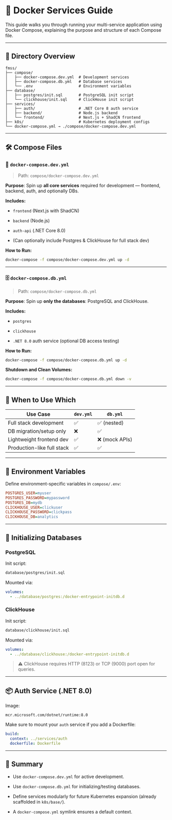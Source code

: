 # 🚀 Docker Services Guide

This guide walks you through running your multi-service application using Docker Compose, explaining the purpose and structure of each Compose file.

---

## 📁 Directory Overview

```
fmss/
├── compose/
│   ├── docker-compose.dev.yml  # Development services
│   ├── docker-compose.db.yml   # Database services
│   └── .env                    # Environment variables
├── database/
│   ├── postgres/init.sql       # PostgreSQL init script
│   └── clickhouse/init.sql     # ClickHouse init script
├── services/
│   ├── auth/                   # .NET Core 8 auth service
│   ├── backend/                # Node.js backend
│   └── frontend/               # Next.js + ShadCN frontend
├── k8s/                        # Kubernetes deployment configs
└── docker-compose.yml → ./compose/docker-compose.dev.yml
```

---

## 🛠️ Compose Files

### 🐳 `docker-compose.dev.yml`

> Path: `compose/docker-compose.dev.yml`

**Purpose**: Spin up **all core services** required for development — frontend, backend, auth, and optionally DBs.

**Includes:**

- `frontend` (Next.js with ShadCN)
    
- `backend` (Node.js)
    
- `auth-api` (.NET Core 8.0)
    
- (Can optionally include Postgres & ClickHouse for full stack dev)
    

**How to Run:**

```bash
docker-compose -f compose/docker-compose.dev.yml up -d
```

---

### 🗄️ `docker-compose.db.yml`

> Path: `compose/docker-compose.db.yml`

**Purpose**: Spin up **only the databases**: PostgreSQL and ClickHouse.

**Includes:**

- `postgres`
    
- `clickhouse`
    
- `.NET 8.0` auth service (optional DB access testing)
    

**How to Run:**

```bash
docker-compose -f compose/docker-compose.db.yml up -d
```

**Shutdown and Clean Volumes:**

```bash
docker-compose -f compose/docker-compose.db.yml down -v
```

---

## 🔄 When to Use Which

|Use Case|`dev.yml`|`db.yml`|
|---|---|---|
|Full stack development|✅|✅ (nested)|
|DB migration/setup only|❌|✅|
|Lightweight frontend dev|✅|❌ (mock APIs)|
|Production-like full stack|✅|✅|

---

## 📝 Environment Variables

Define environment-specific variables in `compose/.env`:

```ini
POSTGRES_USER=myuser
POSTGRES_PASSWORD=mypassword
POSTGRES_DB=mydb
CLICKHOUSE_USER=clickuser
CLICKHOUSE_PASSWORD=clickpass
CLICKHOUSE_DB=analytics
```

---

## 🐳 Initializing Databases

### PostgreSQL

Init script:

```bash
database/postgres/init.sql
```

Mounted via:

```yaml
volumes:
  - ../database/postgres:/docker-entrypoint-initdb.d
```

### ClickHouse

Init script:

```bash
database/clickhouse/init.sql
```

Mounted via:

```yaml
volumes:
  - ../database/clickhouse:/docker-entrypoint-initdb.d
```

> ⚠️ ClickHouse requires HTTP (8123) or TCP (9000) port open for queries.

---

## 📦 Auth Service (.NET 8.0)

Image:

```
mcr.microsoft.com/dotnet/runtime:8.0
```

Make sure to mount your `auth` service if you add a Dockerfile:

```yaml
build:
  context: ../services/auth
  dockerfile: Dockerfile
```

---

## 🧠 Summary

- Use `docker-compose.dev.yml` for active development.
    
- Use `docker-compose.db.yml` for initializing/testing databases.
    
- Define services modularly for future Kubernetes expansion (already scaffolded in `k8s/base/`).
    
- A `docker-compose.yml` symlink ensures a default context.
    
